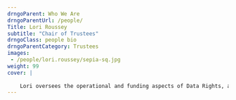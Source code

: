 ```yaml
---
drngoParent: Who We Are
drngoParentUrl: /people/
Title: Lori Roussey
subtitle: "Chair of Trustees"
drngoClass: people bio
drngoParentCategory: Trustees
images:
 - /people/lori.roussey/sepia-sq.jpg
weight: 99
cover: |
    
    Lori oversees the operational and funding aspects of Data Rights, and contributes to the legal and strategic litigation projects. 
---
```

